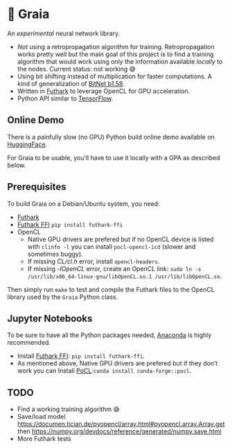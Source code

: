 # 🌄 Graia

An *experimental* neural network library.

- *Not* using a retropropagation algorithm for training. Retropropagation works pretty well but the main goal of this project is to find a training algorithm that would work using only the information available *locally* to the nodes. Current status: not working 😅
- Using bit shifting instead of multiplication for faster computations. A kind of generalization of [BitNet b1.58](https://arxiv.org/pdf/2402.17764).
- Written in [Futhark](https://futhark-lang.org/) to leverage OpenCL for GPU acceleration.
- Python API similar to [TensorFlow](https://www.tensorflow.org/).

## Online Demo

There is a painfully slow (no GPU) Python build online demo available on [HuggingFace](https://huggingface.co/spaces/LaurentPayot/Graia).

For Graia to be usable, you’ll have to use it locally with a GPA as described below.

## Prerequisites

To build Graia on a Debian/Ubuntu system, you need:

- [Futhark](https://futhark.readthedocs.io/en/stable/installation.html#installing-from-a-precompiled-snapshot)
- [Futhark FFI](https://github.com/pepijndevos/futhark-pycffi) `pip install futhark-ffi`
- OpenCL
  - Native GPU drivers are prefered but if no OpenCL device is listed with `clinfo -l` you can install `pocl-opencl-icd` (slower and sometimes buggy).
  - If missing *CL/cl.h* error, install `opencl-headers`.
  - If missing *-lOpenCL* error, create an OpenCL link: `sudo ln -s /usr/lib/x86_64-linux-gnu/libOpenCL.so.1 /usr/lib/libOpenCL.so`.

Then simply run `make` to test and compile the Futhark files to the OpenCL library used by the `Graia` Python class.

## Jupyter Notebooks

To be sure to have all the Python packages needed, [Anaconda](https://docs.anaconda.com/free/anaconda/install/linux/) is highly recommended.
- Install [Futhark FFI](https://github.com/pepijndevos/futhark-pycffi): `pip install futhark-ffi`.
- As mentioned above, Native GPU drivers are prefered but if they don’t work you can Install [PoCL](http://portablecl.org/):`conda install conda-forge::pocl`.

## TODO

- Find a working training algorithm 😅
- Save/load model https://documen.tician.de/pyopencl/array.html#pyopencl.array.Array.get then https://numpy.org/devdocs/reference/generated/numpy.save.html
- More Futhark tests
